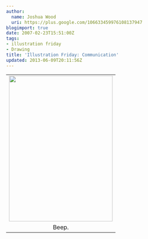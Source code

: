 ```yaml
---
author:
  name: Joshua Wood
  uri: https://plus.google.com/106633459976108137947
blogimport: true
date: 2007-02-23T15:51:00Z
tags:
- illustration friday
- Drawing
title: 'Illustration Friday: Communication'
updated: 2013-06-09T20:11:56Z
---
```


<table align="center" cellpadding="0" cellspacing="0" class="tr-caption-container" style="margin-left: auto; margin-right: auto; text-align: center;"><tbody><tr><td style="text-align: center;"><a href="/img/ifri-20070223-communication.png" imageanchor="1" style="margin-left: auto; margin-right: auto;"><img border="0" height="400" src="/img/ifri-20070223-communication.png" width="283" /></a></td></tr><tr><td class="tr-caption" style="text-align: center;">Beep.</td></tr></tbody></table><div class="separator" style="clear: both; text-align: center;"></div>
<!--more-->
